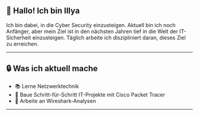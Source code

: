 ## 👋 Hallo! Ich bin Illya

Ich bin dabei, in die Cyber Security einzusteigen. Aktuell bin ich noch Anfänger, aber mein Ziel ist in den nächsten Jahren tief in die Welt der IT-Sicherheit einzusteigen. Täglich arbeite ich diszipliniert daran, dieses Ziel zu erreichen.


---

## 🔒 Was ich aktuell mache

- 📚 Lerne Netzwerktechnik
- 🧪 Baue Schritt-für-Schritt IT-Projekte mit Cisco Packet Tracer
- 🧠 Arbeite an Wireshark-Analysen 

---

